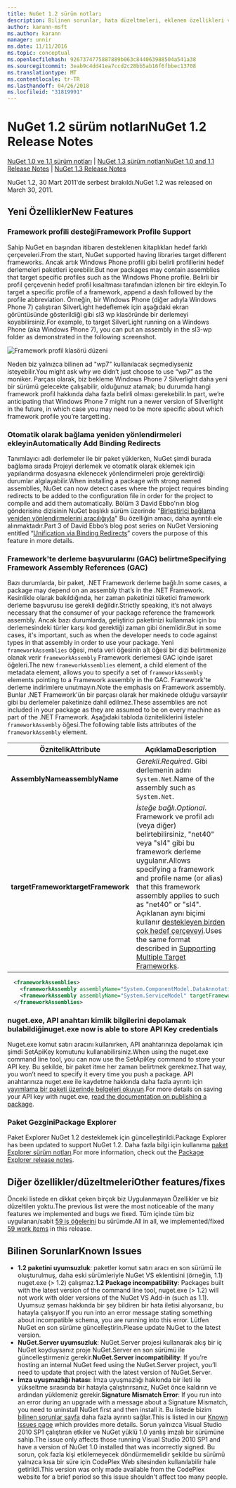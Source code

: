 ```yaml
---
title: NuGet 1.2 sürüm notları
description: Bilinen sorunlar, hata düzeltmeleri, eklenen özellikleri ve dcr dahil olmak üzere NuGet 1.2 için sürüm notları.
author: karann-msft
ms.author: karann
manager: unnir
ms.date: 11/11/2016
ms.topic: conceptual
ms.openlocfilehash: 9267374775887889b063c844063988504a541a38
ms.sourcegitcommit: 3eab9c4dd41ea7ccd2c28bb5ab16f6fbbec13708
ms.translationtype: MT
ms.contentlocale: tr-TR
ms.lasthandoff: 04/26/2018
ms.locfileid: "31819991"
---
```

# <a name="nuget-12-release-notes"></a><span data-ttu-id="06927-103">NuGet 1.2 sürüm notları</span><span class="sxs-lookup"><span data-stu-id="06927-103">NuGet 1.2 Release Notes</span></span>

<span data-ttu-id="06927-104">[NuGet 1.0 ve 1.1 sürüm notları](../release-notes/nuget-1.1.md) | [NuGet 1.3 sürüm notları](../release-notes/nuget-1.3.md)</span><span class="sxs-lookup"><span data-stu-id="06927-104">[NuGet 1.0 and 1.1 Release Notes](../release-notes/nuget-1.1.md) | [NuGet 1.3 Release Notes](../release-notes/nuget-1.3.md)</span></span>

<span data-ttu-id="06927-105">NuGet 1.2, 30 Mart 2011'de serbest bırakıldı.</span><span class="sxs-lookup"><span data-stu-id="06927-105">NuGet 1.2 was released on March 30, 2011.</span></span>

## <a name="new-features"></a><span data-ttu-id="06927-106">Yeni Özellikler</span><span class="sxs-lookup"><span data-stu-id="06927-106">New Features</span></span>

### <a name="framework-profile-support"></a><span data-ttu-id="06927-107">Framework profili desteği</span><span class="sxs-lookup"><span data-stu-id="06927-107">Framework Profile Support</span></span>

<span data-ttu-id="06927-108">Sahip NuGet en başından itibaren desteklenen kitaplıkları hedef farklı çerçeveleri.</span><span class="sxs-lookup"><span data-stu-id="06927-108">From the start, NuGet supported having libraries target different frameworks.</span></span> <span data-ttu-id="06927-109">Ancak artık Windows Phone profili gibi belirli profillerini hedef derlemeleri paketleri içerebilir.</span><span class="sxs-lookup"><span data-stu-id="06927-109">But now packages may contain assemblies that target specific profiles such as the Windows Phone profile.</span></span> <span data-ttu-id="06927-110">Belirli bir profil çerçevenin hedef profil kısaltması tarafından izlenen bir tire ekleyin.</span><span class="sxs-lookup"><span data-stu-id="06927-110">To target a specific profile of a framework, append a dash followed by the profile abbreviation.</span></span> <span data-ttu-id="06927-111">Örneğin, bir Windows Phone (diğer adıyla Windows Phone 7) çalıştıran SilverLight hedeflemek için aşağıdaki ekran görüntüsünde gösterildiği gibi sl3 wp klasöründe bir derlemeyi koyabilirsiniz.</span><span class="sxs-lookup"><span data-stu-id="06927-111">For example, to target SilverLight running on a Windows Phone (aka Windows Phone 7), you can put an assembly in the sl3-wp folder as demonstrated in the following screenshot.</span></span>

![Framework profil klasörü düzeni](./media/framework-profile-support.png)

<span data-ttu-id="06927-113">Neden biz yalnızca bilinen ad "wp7" kullanılacak seçmediyseniz isteyebilir.</span><span class="sxs-lookup"><span data-stu-id="06927-113">You might ask why we didn’t just choose to use “wp7” as the moniker.</span></span> <span data-ttu-id="06927-114">Parçası olarak, biz bekleme Windows Phone 7 Silverlight daha yeni bir sürümü gelecekte çalışabilir, olduğunuz atamak; bu durumda hangi framework profil hakkında daha fazla belirli olması gerekebilir.</span><span class="sxs-lookup"><span data-stu-id="06927-114">In part, we’re anticipating that Windows Phone 7 might run a newer version of Silverlight in the future, in which case you may need to be more specific about which framework profile you’re targetting.</span></span>

### <a name="automatically-add-binding-redirects"></a><span data-ttu-id="06927-115">Otomatik olarak bağlama yeniden yönlendirmeleri ekleyin</span><span class="sxs-lookup"><span data-stu-id="06927-115">Automatically Add Binding Redirects</span></span>

<span data-ttu-id="06927-116">Tanımlayıcı adlı derlemeler ile bir paket yüklerken, NuGet şimdi burada bağlama sırada Projeyi derlemek ve otomatik olarak eklemek için yapılandırma dosyasına eklenecek yönlendirmeleri proje gerektirdiği durumlar algılayabilir.</span><span class="sxs-lookup"><span data-stu-id="06927-116">When installing a package with strong named assemblies, NuGet can now detect cases where the project requires binding redirects to be added to the configuration file in order for the project to compile and add them automatically.</span></span> <span data-ttu-id="06927-117">Bölüm 3 David Ebbo'nın blog gönderisine dizisinin NuGet başlıklı sürüm üzerinde "[Birleştirici bağlama yeniden yönlendirmelerini aracılığıyla](http://blog.davidebbo.com/2011/01/nuget-versioning-part-3-unification-via.html)" Bu özelliğin amacı, daha ayrıntılı ele alınmaktadır.</span><span class="sxs-lookup"><span data-stu-id="06927-117">Part 3 of David Ebbo’s blog post series on NuGet Versioning entitled “[Unification via Binding Redirects](http://blog.davidebbo.com/2011/01/nuget-versioning-part-3-unification-via.html)” covers the purpose of this feature in more details.</span></span>

<a name="framework-assembly-refs"></a>

### <a name="specifying-framework-assembly-references-gac"></a><span data-ttu-id="06927-118">Framework'te derleme başvurularını (GAC) belirtme</span><span class="sxs-lookup"><span data-stu-id="06927-118">Specifying Framework Assembly References (GAC)</span></span>

<span data-ttu-id="06927-119">Bazı durumlarda, bir paket, .NET Framework derleme bağlı.</span><span class="sxs-lookup"><span data-stu-id="06927-119">In some cases, a package may depend on an assembly that’s in the .NET Framework.</span></span> <span data-ttu-id="06927-120">Kesinlikle olarak bakıldığında, her zaman paketinizi tüketici framework derleme başvurusu ise gerekli değildir.</span><span class="sxs-lookup"><span data-stu-id="06927-120">Strictly speaking, it’s not always necessary that the consumer of your package reference the framework assembly.</span></span> <span data-ttu-id="06927-121">Ancak bazı durumlarda, geliştirici paketinizi kullanmak için bu derlemesindeki türler karşı kod gerektiği zaman gibi önemlidir.</span><span class="sxs-lookup"><span data-stu-id="06927-121">But in some cases, it's important, such as when the developer needs to code against types in that assembly in order to use your package.</span></span> <span data-ttu-id="06927-122">Yeni `frameworkAssemblies` öğesi, meta veri öğesinin alt öğesi bir dizi belirtmenize olanak verir `frameworkAssembly` Framework derlemesi GAC içinde işaret öğeleri.</span><span class="sxs-lookup"><span data-stu-id="06927-122">The new `frameworkAssemblies` element, a child element of the metadata element, allows you to specify a set of `frameworkAssembly` elements pointing to a Framework assembly in the GAC.</span></span> <span data-ttu-id="06927-123">Framework'te derleme indirimlere unutmayın.</span><span class="sxs-lookup"><span data-stu-id="06927-123">Note the emphasis on Framework assembly.</span></span>
<span data-ttu-id="06927-124">Bunlar .NET Framework'ün bir parçası olarak her makinede olduğu varsayılır gibi bu derlemeler paketinize dahil edilmez.</span><span class="sxs-lookup"><span data-stu-id="06927-124">These assemblies are not included in your package as they are assumed to be on every machine  as part of the .NET Framework.</span></span> <span data-ttu-id="06927-125">Aşağıdaki tabloda özniteliklerini listeler `frameworkAssembly` öğesi.</span><span class="sxs-lookup"><span data-stu-id="06927-125">The following table lists attributes of the `frameworkAssembly` element.</span></span>


|<span data-ttu-id="06927-126">Öznitelik</span><span class="sxs-lookup"><span data-stu-id="06927-126">Attribute</span></span> |<span data-ttu-id="06927-127">Açıklama</span><span class="sxs-lookup"><span data-stu-id="06927-127">Description</span></span>|
|----------------|-----------|
|<span data-ttu-id="06927-128">**AssemblyName**</span><span class="sxs-lookup"><span data-stu-id="06927-128">**assemblyName**</span></span>|<span data-ttu-id="06927-129">*Gerekli*.</span><span class="sxs-lookup"><span data-stu-id="06927-129">*Required*.</span></span> <span data-ttu-id="06927-130">Gibi derlemenin adını `System.Net`.</span><span class="sxs-lookup"><span data-stu-id="06927-130">Name of the assembly such as `System.Net`.</span></span>|
|<span data-ttu-id="06927-131">**targetFramework**</span><span class="sxs-lookup"><span data-stu-id="06927-131">**targetFramework**</span></span>|<span data-ttu-id="06927-132">*İsteğe bağlı*.</span><span class="sxs-lookup"><span data-stu-id="06927-132">*Optional*.</span></span> <span data-ttu-id="06927-133">Framework ve profil adı (veya diğer) belirtebilirsiniz, "net40" veya "sl4" gibi bu framework derleme uygulanır.</span><span class="sxs-lookup"><span data-stu-id="06927-133">Allows specifying a framework and profile name (or alias) that this framework assembly applies to such as "net40" or "sl4".</span></span> <span data-ttu-id="06927-134">Açıklanan aynı biçimi kullanır [destekleyen birden çok hedef çerçeveyi](../create-packages/supporting-multiple-target-frameworks.md).</span><span class="sxs-lookup"><span data-stu-id="06927-134">Uses the same format described in [Supporting Multiple Target Frameworks](../create-packages/supporting-multiple-target-frameworks.md).</span></span>|

```xml
  <frameworkAssemblies>
    <frameworkAssembly assemblyName="System.ComponentModel.DataAnnotations" targetFramework="net40" />
    <frameworkAssembly assemblyName="System.ServiceModel" targetFramework="net40" />
  </frameworkAssemblies>
```

### <a name="nugetexe-now-is-able-to-store-api-key-credentials"></a><span data-ttu-id="06927-135">nuget.exe, API anahtarı kimlik bilgilerini depolamak bulabildiği</span><span class="sxs-lookup"><span data-stu-id="06927-135">nuget.exe now is able to store API Key credentials</span></span>

<span data-ttu-id="06927-136">Nuget.exe komut satırı aracını kullanırken, API anahtarınıza depolamak için şimdi SetApiKey komutunu kullanabilirsiniz.</span><span class="sxs-lookup"><span data-stu-id="06927-136">When using the nuget.exe command line tool, you can now use the SetApiKey command to store your API key.</span></span> <span data-ttu-id="06927-137">Bu şekilde, bir paket itme her zaman belirtmek gerekmez.</span><span class="sxs-lookup"><span data-stu-id="06927-137">That way, you won’t need to specify it every time you push a package.</span></span> <span data-ttu-id="06927-138">API anahtarınıza nuget.exe ile kaydetme hakkında daha fazla ayrıntı için [yayımlama bir paketi üzerinde belgeleri okuyun](../create-packages/publish-a-package.md).</span><span class="sxs-lookup"><span data-stu-id="06927-138">For more details on saving your API key with nuget.exe, [read the documentation on publishing a package](../create-packages/publish-a-package.md).</span></span>

### <a name="package-explorer"></a><span data-ttu-id="06927-139">Paket Gezgini</span><span class="sxs-lookup"><span data-stu-id="06927-139">Package Explorer</span></span>
<span data-ttu-id="06927-140">Paket Explorer NuGet 1.2 desteklemek için güncelleştirildi.</span><span class="sxs-lookup"><span data-stu-id="06927-140">Package Explorer has been updated to support NuGet 1.2.</span></span> <span data-ttu-id="06927-141">Daha fazla bilgi için kullanıma [paket Explorer sürüm notları](http://nuget.codeplex.com/wikipage?title=New%20features%20in%20NuGet%20Package%20Explorer%201.0).</span><span class="sxs-lookup"><span data-stu-id="06927-141">For more information, check out the [Package Explorer release notes](http://nuget.codeplex.com/wikipage?title=New%20features%20in%20NuGet%20Package%20Explorer%201.0).</span></span>

## <a name="other-featuresfixes"></a><span data-ttu-id="06927-142">Diğer özellikler/düzeltmeleri</span><span class="sxs-lookup"><span data-stu-id="06927-142">Other features/fixes</span></span>

<span data-ttu-id="06927-143">Önceki listede en dikkat çeken birçok biz Uygulanmayan Özellikler ve biz düzeltilen yoktu.</span><span class="sxs-lookup"><span data-stu-id="06927-143">The previous list were the most noticeable of the many features we implemented and bugs we fixed.</span></span> <span data-ttu-id="06927-144">Tüm içinde tüm biz uygulanan/sabit [59 iş öğelerini](http://nuget.codeplex.com/workitem/list/advanced?keyword=&status=All&type=All&priority=All&release=NuGet%201.2&assignedTo=All&component=All&sortField=Votes&sortDirection=Descending&page=0) bu sürümde.</span><span class="sxs-lookup"><span data-stu-id="06927-144">All in all, we implemented/fixed [59 work items](http://nuget.codeplex.com/workitem/list/advanced?keyword=&status=All&type=All&priority=All&release=NuGet%201.2&assignedTo=All&component=All&sortField=Votes&sortDirection=Descending&page=0) in this release.</span></span>

## <a name="known-issues"></a><span data-ttu-id="06927-145">Bilinen Sorunlar</span><span class="sxs-lookup"><span data-stu-id="06927-145">Known Issues</span></span>

* <span data-ttu-id="06927-146">**1.2 paketini uyumsuzluk**: paketler komut satırı aracı en son sürümü ile oluşturulmuş, daha eski sürümleriyle NuGet VS eklentisini (örneğin, 1.1) nuget.exe (> 1.2) çalışmaz.</span><span class="sxs-lookup"><span data-stu-id="06927-146">**1.2 Package incompatibility**: Packages built with the latest version of the command line tool, nuget.exe (> 1.2) will not work with older versions of the NuGet VS Add-in (such as 1.1).</span></span> <span data-ttu-id="06927-147">Uyumsuz şeması hakkında bir şey bildiren bir hata iletisi alıyorsanız, bu hatayla çalışıyor.</span><span class="sxs-lookup"><span data-stu-id="06927-147">If you run into an error message stating something about incompatible schema, you are running into this error.</span></span> <span data-ttu-id="06927-148">Lütfen NuGet en son sürüme güncelleştirin.</span><span class="sxs-lookup"><span data-stu-id="06927-148">Please update NuGet to the latest version.</span></span>
* <span data-ttu-id="06927-149">**NuGet.Server uyumsuzluk**: NuGet.Server projesi kullanarak akış bir iç NuGet koyduysanız proje NuGet.Server en son sürümü ile güncelleştirmeniz gerekir.</span><span class="sxs-lookup"><span data-stu-id="06927-149">**NuGet.Server incompatibility**: If you’re hosting an internal NuGet feed using the NuGet.Server project, you’ll need to update that project with the latest version of NuGet.Server.</span></span>
* <span data-ttu-id="06927-150">**İmza uyuşmazlığı hatası**: İmza uyuşmazlığı hakkında bir ileti ile yükseltme sırasında bir hatayla çalıştırırsanız, NuGet önce kaldırın ve ardından yüklemeniz gerekir.</span><span class="sxs-lookup"><span data-stu-id="06927-150">**Signature Mismatch Error**: If you run into an error during an upgrade with a message about a Signature Mismatch, you need to uninstall NuGet first and then install it.</span></span> <span data-ttu-id="06927-151">Bu listede bizim [bilinen sorunlar sayfa](../release-notes/known-issues.md) daha fazla ayrıntı sağlar.</span><span class="sxs-lookup"><span data-stu-id="06927-151">This is listed in our [Known Issues page](../release-notes/known-issues.md) which provides more details.</span></span> <span data-ttu-id="06927-152">Sorun yalnızca Visual Studio 2010 SP1 çalıştıran etkiler ve NuGet yüklü 1.0 yanlış imzalı bir sürümüne sahip.</span><span class="sxs-lookup"><span data-stu-id="06927-152">The issue only affects those running Visual Studio 2010 SP1 and have a version of NuGet 1.0 installed that was incorrectly signed.</span></span> <span data-ttu-id="06927-153">Bu sorun, çok fazla kişi etkilemeyecek döndürmemelidir şekilde bu sürümü yalnızca kısa bir süre için CodePlex Web sitesinden kullanılabilir hale getirildi.</span><span class="sxs-lookup"><span data-stu-id="06927-153">This version was only made available from the CodePlex website for a brief period so this issue shouldn't affect too many people.</span></span>